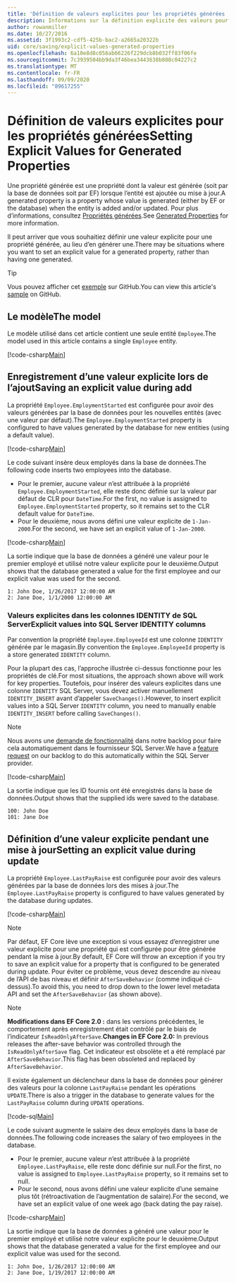```yaml
---
title: 'Définition de valeurs explicites pour les propriétés générées : EF Core'
description: Informations sur la définition explicite des valeurs pour les propriétés configurées comme générées avec Entity Framework Core
author: rowanmiller
ms.date: 10/27/2016
ms.assetid: 3f1993c2-cdf5-425b-bac2-a2665a20322b
uid: core/saving/explicit-values-generated-properties
ms.openlocfilehash: 6a10e8d8c056ab66226f229dcb8b032ff83f06fe
ms.sourcegitcommit: 7c3939504bb9da3f46bea3443638b808c04227c2
ms.translationtype: MT
ms.contentlocale: fr-FR
ms.lasthandoff: 09/09/2020
ms.locfileid: "89617255"
---
```

# <a name="setting-explicit-values-for-generated-properties"></a><span data-ttu-id="c1dec-103">Définition de valeurs explicites pour les propriétés générées</span><span class="sxs-lookup"><span data-stu-id="c1dec-103">Setting Explicit Values for Generated Properties</span></span>

<span data-ttu-id="c1dec-104">Une propriété générée est une propriété dont la valeur est générée (soit par la base de données soit par EF) lorsque l’entité est ajoutée ou mise à jour.</span><span class="sxs-lookup"><span data-stu-id="c1dec-104">A generated property is a property whose value is generated (either by EF or the database) when the entity is added and/or updated.</span></span> <span data-ttu-id="c1dec-105">Pour plus d’informations, consultez [Propriétés générées](xref:core/modeling/generated-properties).</span><span class="sxs-lookup"><span data-stu-id="c1dec-105">See [Generated Properties](xref:core/modeling/generated-properties) for more information.</span></span>

<span data-ttu-id="c1dec-106">Il peut arriver que vous souhaitiez définir une valeur explicite pour une propriété générée, au lieu d’en générer une.</span><span class="sxs-lookup"><span data-stu-id="c1dec-106">There may be situations where you want to set an explicit value for a generated property, rather than having one generated.</span></span>

> [!TIP]  
> <span data-ttu-id="c1dec-107">Vous pouvez afficher cet [exemple](https://github.com/dotnet/EntityFramework.Docs/tree/master/samples/core/Saving/ExplicitValuesGenerateProperties/) sur GitHub.</span><span class="sxs-lookup"><span data-stu-id="c1dec-107">You can view this article's [sample](https://github.com/dotnet/EntityFramework.Docs/tree/master/samples/core/Saving/ExplicitValuesGenerateProperties/) on GitHub.</span></span>

## <a name="the-model"></a><span data-ttu-id="c1dec-108">Le modèle</span><span class="sxs-lookup"><span data-stu-id="c1dec-108">The model</span></span>

<span data-ttu-id="c1dec-109">Le modèle utilisé dans cet article contient une seule entité `Employee`.</span><span class="sxs-lookup"><span data-stu-id="c1dec-109">The model used in this article contains a single `Employee` entity.</span></span>

[!code-csharp[Main](../../../samples/core/Saving/ExplicitValuesGenerateProperties/Employee.cs#Sample)]

## <a name="saving-an-explicit-value-during-add"></a><span data-ttu-id="c1dec-110">Enregistrement d’une valeur explicite lors de l’ajout</span><span class="sxs-lookup"><span data-stu-id="c1dec-110">Saving an explicit value during add</span></span>

<span data-ttu-id="c1dec-111">La propriété `Employee.EmploymentStarted` est configurée pour avoir des valeurs générées par la base de données pour les nouvelles entités (avec une valeur par défaut).</span><span class="sxs-lookup"><span data-stu-id="c1dec-111">The `Employee.EmploymentStarted` property is configured to have values generated by the database for new entities (using a default value).</span></span>

[!code-csharp[Main](../../../samples/core/Saving/ExplicitValuesGenerateProperties/EmployeeContext.cs#EmploymentStarted)]

<span data-ttu-id="c1dec-112">Le code suivant insère deux employés dans la base de données.</span><span class="sxs-lookup"><span data-stu-id="c1dec-112">The following code inserts two employees into the database.</span></span>

* <span data-ttu-id="c1dec-113">Pour le premier, aucune valeur n’est attribuée à la propriété `Employee.EmploymentStarted`, elle reste donc définie sur la valeur par défaut de CLR pour `DateTime`.</span><span class="sxs-lookup"><span data-stu-id="c1dec-113">For the first, no value is assigned to `Employee.EmploymentStarted` property, so it remains set to the CLR default value for `DateTime`.</span></span>
* <span data-ttu-id="c1dec-114">Pour le deuxième, nous avons défini une valeur explicite de `1-Jan-2000`.</span><span class="sxs-lookup"><span data-stu-id="c1dec-114">For the second, we have set an explicit value of `1-Jan-2000`.</span></span>

[!code-csharp[Main](../../../samples/core/Saving/ExplicitValuesGenerateProperties/Sample.cs#EmploymentStarted)]

<span data-ttu-id="c1dec-115">La sortie indique que la base de données a généré une valeur pour le premier employé et utilisé notre valeur explicite pour le deuxième.</span><span class="sxs-lookup"><span data-stu-id="c1dec-115">Output shows that the database generated a value for the first employee and our explicit value was used for the second.</span></span>

``` Console
1: John Doe, 1/26/2017 12:00:00 AM
2: Jane Doe, 1/1/2000 12:00:00 AM
```

### <a name="explicit-values-into-sql-server-identity-columns"></a><span data-ttu-id="c1dec-116">Valeurs explicites dans les colonnes IDENTITY de SQL Server</span><span class="sxs-lookup"><span data-stu-id="c1dec-116">Explicit values into SQL Server IDENTITY columns</span></span>

<span data-ttu-id="c1dec-117">Par convention la propriété `Employee.EmployeeId` est une colonne `IDENTITY` générée par le magasin.</span><span class="sxs-lookup"><span data-stu-id="c1dec-117">By convention the `Employee.EmployeeId` property is a store generated `IDENTITY` column.</span></span>

<span data-ttu-id="c1dec-118">Pour la plupart des cas, l’approche illustrée ci-dessus fonctionne pour les propriétés de clé.</span><span class="sxs-lookup"><span data-stu-id="c1dec-118">For most situations, the approach shown above will work for key properties.</span></span> <span data-ttu-id="c1dec-119">Toutefois, pour insérer des valeurs explicites dans une colonne `IDENTITY` SQL Server, vous devez activer manuellement `IDENTITY_INSERT` avant d’appeler `SaveChanges()`.</span><span class="sxs-lookup"><span data-stu-id="c1dec-119">However, to insert explicit values into a SQL Server `IDENTITY` column, you need to manually enable `IDENTITY_INSERT` before calling `SaveChanges()`.</span></span>

> [!NOTE]  
> <span data-ttu-id="c1dec-120">Nous avons une [demande de fonctionnalité](https://github.com/aspnet/EntityFramework/issues/703) dans notre backlog pour faire cela automatiquement dans le fournisseur SQL Server.</span><span class="sxs-lookup"><span data-stu-id="c1dec-120">We have a [feature request](https://github.com/aspnet/EntityFramework/issues/703) on our backlog to do this automatically within the SQL Server provider.</span></span>

[!code-csharp[Main](../../../samples/core/Saving/ExplicitValuesGenerateProperties/Sample.cs#EmployeeId)]

<span data-ttu-id="c1dec-121">La sortie indique que les ID fournis ont été enregistrés dans la base de données.</span><span class="sxs-lookup"><span data-stu-id="c1dec-121">Output shows that the supplied ids were saved to the database.</span></span>

``` Console
100: John Doe
101: Jane Doe
```

## <a name="setting-an-explicit-value-during-update"></a><span data-ttu-id="c1dec-122">Définition d’une valeur explicite pendant une mise à jour</span><span class="sxs-lookup"><span data-stu-id="c1dec-122">Setting an explicit value during update</span></span>

<span data-ttu-id="c1dec-123">La propriété `Employee.LastPayRaise` est configurée pour avoir des valeurs générées par la base de données lors des mises à jour.</span><span class="sxs-lookup"><span data-stu-id="c1dec-123">The `Employee.LastPayRaise` property is configured to have values generated by the database during updates.</span></span>

[!code-csharp[Main](../../../samples/core/Saving/ExplicitValuesGenerateProperties/EmployeeContext.cs#LastPayRaise)]

> [!NOTE]  
> <span data-ttu-id="c1dec-124">Par défaut, EF Core lève une exception si vous essayez d’enregistrer une valeur explicite pour une propriété qui est configurée pour être générée pendant la mise à jour.</span><span class="sxs-lookup"><span data-stu-id="c1dec-124">By default, EF Core will throw an exception if you try to save an explicit value for a property that is configured to be generated during update.</span></span> <span data-ttu-id="c1dec-125">Pour éviter ce problème, vous devez descendre au niveau de l’API de bas niveau et définir `AfterSaveBehavior` (comme indiqué ci-dessus).</span><span class="sxs-lookup"><span data-stu-id="c1dec-125">To avoid this, you need to drop down to the lower level metadata API and set the `AfterSaveBehavior` (as shown above).</span></span>

> [!NOTE]  
> <span data-ttu-id="c1dec-126">**Modifications dans EF Core 2.0 :** dans les versions précédentes, le comportement après enregistrement était contrôlé par le biais de l’indicateur `IsReadOnlyAfterSave`.</span><span class="sxs-lookup"><span data-stu-id="c1dec-126">**Changes in EF Core 2.0:** In previous releases the after-save behavior was controlled through the `IsReadOnlyAfterSave` flag.</span></span> <span data-ttu-id="c1dec-127">Cet indicateur est obsolète et a été remplacé par `AfterSaveBehavior`.</span><span class="sxs-lookup"><span data-stu-id="c1dec-127">This flag has been obsoleted and replaced by `AfterSaveBehavior`.</span></span>

<span data-ttu-id="c1dec-128">Il existe également un déclencheur dans la base de données pour générer des valeurs pour la colonne `LastPayRaise` pendant les opérations `UPDATE`.</span><span class="sxs-lookup"><span data-stu-id="c1dec-128">There is also a trigger in the database to generate values for the `LastPayRaise` column during `UPDATE` operations.</span></span>

[!code-sql[Main](../../../samples/core/Saving/ExplicitValuesGenerateProperties/employee_UPDATE.sql)]

<span data-ttu-id="c1dec-129">Le code suivant augmente le salaire des deux employés dans la base de données.</span><span class="sxs-lookup"><span data-stu-id="c1dec-129">The following code increases the salary of two employees in the database.</span></span>

* <span data-ttu-id="c1dec-130">Pour le premier, aucune valeur n’est attribuée à la propriété `Employee.LastPayRaise`, elle reste donc définie sur null.</span><span class="sxs-lookup"><span data-stu-id="c1dec-130">For the first, no value is assigned to `Employee.LastPayRaise` property, so it remains set to null.</span></span>
* <span data-ttu-id="c1dec-131">Pour le second, nous avons défini une valeur explicite d’une semaine plus tôt (rétroactivation de l’augmentation de salaire).</span><span class="sxs-lookup"><span data-stu-id="c1dec-131">For the second, we have set an explicit value of one week ago (back dating the pay raise).</span></span>

[!code-csharp[Main](../../../samples/core/Saving/ExplicitValuesGenerateProperties/Sample.cs#LastPayRaise)]

<span data-ttu-id="c1dec-132">La sortie indique que la base de données a généré une valeur pour le premier employé et utilisé notre valeur explicite pour le deuxième.</span><span class="sxs-lookup"><span data-stu-id="c1dec-132">Output shows that the database generated a value for the first employee and our explicit value was used for the second.</span></span>

``` Console
1: John Doe, 1/26/2017 12:00:00 AM
2: Jane Doe, 1/19/2017 12:00:00 AM
```
